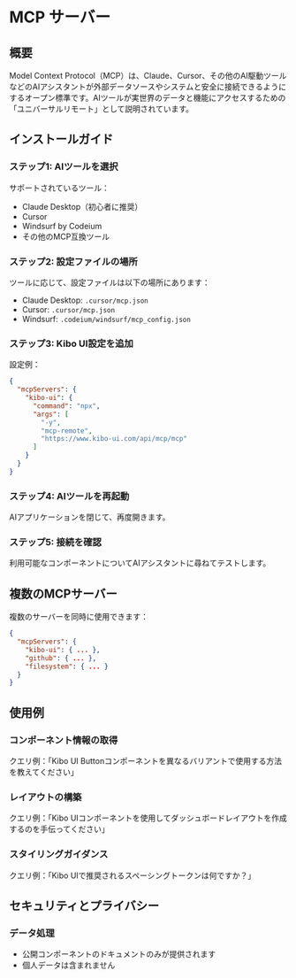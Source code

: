 # MCP サーバー

## 概要
Model Context Protocol（MCP）は、Claude、Cursor、その他のAI駆動ツールなどのAIアシスタントが外部データソースやシステムと安全に接続できるようにするオープン標準です。AIツールが実世界のデータと機能にアクセスするための「ユニバーサルリモート」として説明されています。

## インストールガイド

### ステップ1: AIツールを選択
サポートされているツール：
- Claude Desktop（初心者に推奨）
- Cursor
- Windsurf by Codeium
- その他のMCP互換ツール

### ステップ2: 設定ファイルの場所
ツールに応じて、設定ファイルは以下の場所にあります：
- Claude Desktop: `.cursor/mcp.json`
- Cursor: `.cursor/mcp.json`
- Windsurf: `.codeium/windsurf/mcp_config.json`

### ステップ3: Kibo UI設定を追加
設定例：
```json
{
  "mcpServers": {
    "kibo-ui": {
      "command": "npx",
      "args": [
        "-y",
        "mcp-remote",
        "https://www.kibo-ui.com/api/mcp/mcp"
      ]
    }
  }
}
```

### ステップ4: AIツールを再起動
AIアプリケーションを閉じて、再度開きます。

### ステップ5: 接続を確認
利用可能なコンポーネントについてAIアシスタントに尋ねてテストします。

## 複数のMCPサーバー
複数のサーバーを同時に使用できます：
```json
{
  "mcpServers": {
    "kibo-ui": { ... },
    "github": { ... },
    "filesystem": { ... }
  }
}
```

## 使用例

### コンポーネント情報の取得
クエリ例：「Kibo UI Buttonコンポーネントを異なるバリアントで使用する方法を教えてください」

### レイアウトの構築
クエリ例：「Kibo UIコンポーネントを使用してダッシュボードレイアウトを作成するのを手伝ってください」

### スタイリングガイダンス
クエリ例：「Kibo UIで推奨されるスペーシングトークンは何ですか？」

## セキュリティとプライバシー

### データ処理
- 公開コンポーネントのドキュメントのみが提供されます
- 個人データは含まれません
